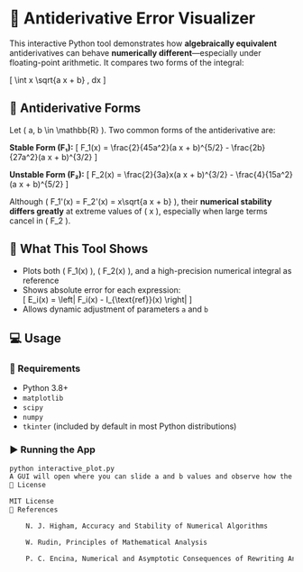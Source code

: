 # 🧮 Antiderivative Error Visualizer

This interactive Python tool demonstrates how **algebraically equivalent** antiderivatives can behave **numerically different**—especially under floating-point arithmetic. It compares two forms of the integral:

\[
\int x \sqrt{a x + b} \, dx
\]

## 📘 Antiderivative Forms

Let \( a, b \in \mathbb{R} \). Two common forms of the antiderivative are:

**Stable Form (F₁):**
\[
F_1(x) = \frac{2}{45a^2}(a x + b)^{5/2} - \frac{2b}{27a^2}(a x + b)^{3/2}
\]

**Unstable Form (F₂):**
\[
F_2(x) = \frac{2}{3a}x(a x + b)^{3/2} - \frac{4}{15a^2}(a x + b)^{5/2}
\]

Although \( F_1'(x) = F_2'(x) = x\sqrt{a x + b} \), their **numerical stability differs greatly** at extreme values of \( x \), especially when large terms cancel in \( F_2 \).

## 🔬 What This Tool Shows

- Plots both \( F_1(x) \), \( F_2(x) \), and a high-precision numerical integral as reference
- Shows absolute error for each expression:  
  \[
  E_i(x) = \left| F_i(x) - I_{\text{ref}}(x) \right|
  \]
- Allows dynamic adjustment of parameters `a` and `b`

## 💻 Usage

### 🐍 Requirements

- Python 3.8+
- `matplotlib`
- `scipy`
- `numpy`
- `tkinter` (included by default in most Python distributions)

### ▶️ Running the App

```bash
python interactive_plot.py
A GUI will open where you can slide a and b values and observe how the error evolves in real time.
📜 License

MIT License
📘 References

    N. J. Higham, Accuracy and Stability of Numerical Algorithms

    W. Rudin, Principles of Mathematical Analysis

    P. C. Encina, Numerical and Asymptotic Consequences of Rewriting Antiderivatives
